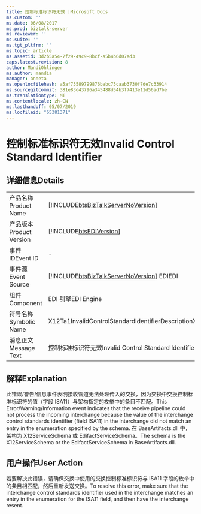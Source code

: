 ```yaml
---
title: 控制标准标识符无效 |Microsoft Docs
ms.custom: ''
ms.date: 06/08/2017
ms.prod: biztalk-server
ms.reviewer: ''
ms.suite: ''
ms.tgt_pltfrm: ''
ms.topic: article
ms.assetid: 3d2b5a54-7f29-49c9-8bcf-a5b4b6d07ad3
caps.latest.revision: 8
author: MandiOhlinger
ms.author: mandia
manager: anneta
ms.openlocfilehash: a5af73589799876babc75caab3730f7de7c33914
ms.sourcegitcommit: 381e83d43796a345488d54b3f7413e11d56ad7be
ms.translationtype: MT
ms.contentlocale: zh-CN
ms.lasthandoff: 05/07/2019
ms.locfileid: "65381371"
---
```

# <a name="invalid-control-standard-identifier"></a><span data-ttu-id="4fa4d-102">控制标准标识符无效</span><span class="sxs-lookup"><span data-stu-id="4fa4d-102">Invalid Control Standard Identifier</span></span>
## <a name="details"></a><span data-ttu-id="4fa4d-103">详细信息</span><span class="sxs-lookup"><span data-stu-id="4fa4d-103">Details</span></span>  
  
|                 |                                                                                        |
|-----------------|----------------------------------------------------------------------------------------|
|  <span data-ttu-id="4fa4d-104">产品名称</span><span class="sxs-lookup"><span data-stu-id="4fa4d-104">Product Name</span></span>   |   [!INCLUDE[btsBizTalkServerNoVersion](../includes/btsbiztalkservernoversion-md.md)]   |
| <span data-ttu-id="4fa4d-105">产品版本</span><span class="sxs-lookup"><span data-stu-id="4fa4d-105">Product Version</span></span> |               [!INCLUDE[btsEDIVersion](../includes/btsediversion-md.md)]               |
|    <span data-ttu-id="4fa4d-106">事件 ID</span><span class="sxs-lookup"><span data-stu-id="4fa4d-106">Event ID</span></span>     |                                           -                                            |
|  <span data-ttu-id="4fa4d-107">事件源</span><span class="sxs-lookup"><span data-stu-id="4fa4d-107">Event Source</span></span>   | [!INCLUDE[btsBizTalkServerNoVersion](../includes/btsbiztalkservernoversion-md.md)] <span data-ttu-id="4fa4d-108">EDI</span><span class="sxs-lookup"><span data-stu-id="4fa4d-108">EDI</span></span> |
|    <span data-ttu-id="4fa4d-109">组件</span><span class="sxs-lookup"><span data-stu-id="4fa4d-109">Component</span></span>    |                                       <span data-ttu-id="4fa4d-110">EDI 引擎</span><span class="sxs-lookup"><span data-stu-id="4fa4d-110">EDI Engine</span></span>                                       |
|  <span data-ttu-id="4fa4d-111">符号名称</span><span class="sxs-lookup"><span data-stu-id="4fa4d-111">Symbolic Name</span></span>  |                   <span data-ttu-id="4fa4d-112">X12Ta1InvalidControlStandardIdentifierDescription</span><span class="sxs-lookup"><span data-stu-id="4fa4d-112">X12Ta1InvalidControlStandardIdentifierDescription</span></span>                    |
|  <span data-ttu-id="4fa4d-113">消息正文</span><span class="sxs-lookup"><span data-stu-id="4fa4d-113">Message Text</span></span>   |                          <span data-ttu-id="4fa4d-114">控制标准标识符无效</span><span class="sxs-lookup"><span data-stu-id="4fa4d-114">Invalid Control Standard Identifier</span></span>                           |
  
## <a name="explanation"></a><span data-ttu-id="4fa4d-115">解释</span><span class="sxs-lookup"><span data-stu-id="4fa4d-115">Explanation</span></span>  
 <span data-ttu-id="4fa4d-116">此错误/警告/信息事件表明接收管道无法处理传入的交换，因为交换中交换控制标准标识符的值（字段 ISA11）与架构指定的枚举中的条目不匹配。</span><span class="sxs-lookup"><span data-stu-id="4fa4d-116">This Error/Warning/Information event indicates that the receive pipeline could not process the incoming interchange because the value of the interchange control standards identifier (field ISA11) in the interchange did not match an entry in the enumeration specified by the schema.</span></span> <span data-ttu-id="4fa4d-117">在 BaseArtifacts.dll 中，架构为 X12ServiceSchema 或 EdifactServiceSchema。</span><span class="sxs-lookup"><span data-stu-id="4fa4d-117">The schema is the X12ServiceSchema or the EdifactServiceSchema in BaseArtifacts.dll.</span></span>  
  
## <a name="user-action"></a><span data-ttu-id="4fa4d-118">用户操作</span><span class="sxs-lookup"><span data-stu-id="4fa4d-118">User Action</span></span>  
 <span data-ttu-id="4fa4d-119">若要解决此错误，请确保交换中使用的交换控制标准标识符与 ISA11 字段的枚举中的条目相匹配，然后重新发送交换。</span><span class="sxs-lookup"><span data-stu-id="4fa4d-119">To resolve this error, make sure that the interchange control standards identifier used in the interchange matches an entry in the enumeration for the ISA11 field, and then have the interchange resent.</span></span>
